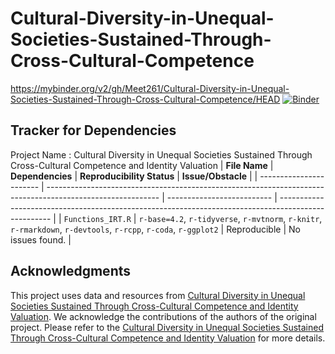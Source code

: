 # Cultural-Diversity-in-Unequal-Societies-Sustained-Through-Cross-Cultural-Competence
https://mybinder.org/v2/gh/Meet261/Cultural-Diversity-in-Unequal-Societies-Sustained-Through-Cross-Cultural-Competence/HEAD
[![Binder](https://mybinder.org/badge_logo.svg)](https://notebooks.gesis.org/binder/v2/gh/Meet261/Cultural-Diversity-in-Unequal-Societies-Sustained-Through-Cross-Cultural-Competence/HEAD)

## Tracker for Dependencies
Project Name : Cultural Diversity in Unequal Societies Sustained Through Cross-Cultural Competence and Identity Valuation
| **File Name**           | **Dependencies**                                                                                           | **Reproducibility Status** | **Issue/Obstacle**                                                                                  |
| ----------------------- | ---------------------------------------------------------------------------------------------------------- | -------------------------- | --------------------------------------------------------------------------------------------------- |
| `Functions_IRT.R`  | `r-base=4.2`, `r-tidyverse`, `r-mvtnorm`, `r-knitr`, `r-rmarkdown`, `r-devtools`, `r-rcpp`, `r-coda`, `r-ggplot2` | Reproducible               | No issues found.                                                                                    |

## Acknowledgments

This project uses data and resources from [Cultural Diversity in Unequal Societies Sustained Through Cross-Cultural Competence and Identity Valuation](https://osf.io/a3yd4/). We acknowledge the contributions of the authors of the original project. Please refer to the [Cultural Diversity in Unequal Societies Sustained Through Cross-Cultural Competence and Identity Valuation](https://osf.io/a3yd4/) for more details.



